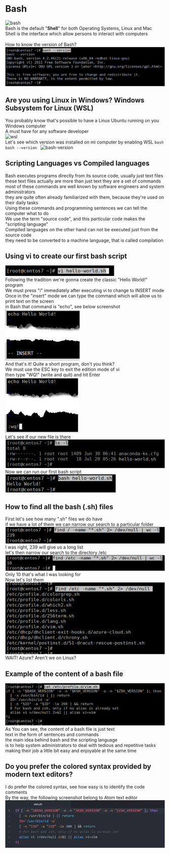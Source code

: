 # Bash
![bash](https://github.com/danielurra/bash/assets/51704179/b73da097-8e3f-4e0e-95e2-2bd67bb0f1af)<br>
Bash is the default "<b>Shell</b>" for both Operating Systems, Linux and Mac<br>
Shell is the interface which allow persons to interact with computers<br>
<br>
How to know the version of Bash?<br>
<img src="/img/bash--version.png" alt="bash version"><br>
## Are you using Linux in Windows? Windows Subsystem for Linux (WSL)
You probably know that's possible to have a Linux Ubuntu running on you Windows computer<br>
A must have for any software developer<br>
![wsl](https://github.com/danielurra/bash/assets/51704179/60813dfc-d071-49db-bc75-fe5c4b53a37d)<br>
Let's see which version was installed on mi computer by enabling WSL
``bash
bash --version
``
![bash-version](https://github.com/danielurra/bash/assets/51704179/aafb35c6-772c-4a2d-adfb-ffbf420a4b2f)

## Scripting Languages vs Compiled languages
Bash executes programs directly from its source code, usually just text files<br>
these text files actually are more than just text they are a set of commands<br>
most of these commands are well known by software engineers and system administrators<br>
they are quite often already familiarized with them, because they're used on their daily tasks<br>
Using these commands and programming sentences we can tell the computer what to do<br>
We use the term "source code", and this particular code makes the "scripting language"<br>
Compiled languages on the other hand can not be executed just from the source code <br>
they need to be converted to a machine language, that is called compilation<br>
## Using vi to create our first bash script
<img src="/img/bash-hello-world-01.png" alt="bash 01"><br>
Following the tradition we're gonna create the classic "Hello World!" program<br>
We must press "i" immediately after executing vi to change to INSERT mode<br>
Once in the "insert" mode we can type the command which will allow us to print text on the screen<br>
in Bash that command is "echo", see below screenshot<br>
<img src="/img/bash-hello-world-02.png" alt="bash 02"><br>
And that's it! Quite a short program, don't you think?<br>
We must use the ESC key to exit the edition mode of vi<br>
then type "WQ!" (write and quit) and hit Enter<br>
<img src="/img/bash-hello-world-03.png" alt="bash 03"><br>
Let's see if our new file is there<br>
<img src="/img/bash-hello-world-04-v2.png" alt="bash 04"><br>
Now we can run our first bash script<br>
<img src="/img/bash-hello-world-05-v2.png" alt="bash 05"><br>
## How to find all the bash (.sh) files
First let's see how many ".sh" files we do have<br>
if we have a lot of them we can narrow our search to a particular folder<br>
<img src="/img/finding-all-bash-files-word-count-how-many.png" alt="bash 05"><br>
I was right, 239 will give us a long list<br>
let's then narrow our search to the directory /etc<br>
<img src="/img/finding-bash-files-narrow.png" alt="bash 05"><br>
Only 10 that's what I was looking for<br>
Now let's list them<br>
<img src="/img/finding-bash-files.png" alt=""><br>
WAIT! Azure? Aren't we on Linux? <br>
## Example of the content of a bash file
<img src="/img/example-01.png" alt=""><br>
As You can see, the content of a bash file is just text<br>
text in the form of sentences and commands<br>
the main idea behind bash and the scripting language<br>
is to help system administrators to deal with tedious and repetitive tasks<br>
making their job a little bit easy and enjoyable at the same time<br>
## Do you prefer the colored syntax provided by modern text editors?
I do prefer the colored syntax, see how easy is to identify the code comments<br>
By the way, the following screenshot belong to Atom text editor<br>
<img src="/img/example-02.png" alt=""><br>

